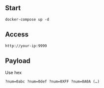 ## Start

```
docker-compose up -d
```

## Access

```
http://your-ip:9999
```

## Payload

Use hex

```
?num=0abc ?num=0def ?num=0XFF ?num=0A0A (…)
```